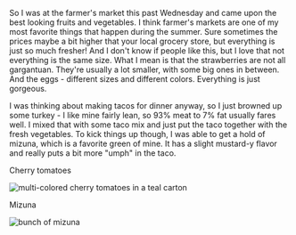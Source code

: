 So I was at the farmer's market this past Wednesday and came upon the best looking fruits and vegetables.  I think farmer's markets are one of my most favorite things that happen during the summer.  Sure sometimes the prices maybe a bit higher that your local grocery store, but everything is just so much fresher!  And I don't know if people like this, but I love that not everything is the same size.  What I mean is that the strawberries are not all gargantuan.  They're usually a lot smaller, with some big ones in between.  And the eggs - different sizes and different colors.  Everything is just gorgeous.

I was thinking about making tacos for dinner anyway, so I just browned up some turkey - I like mine fairly lean, so 93% meat to 7% fat usually fares well.  I mixed that with some taco mix and just put the taco together with the fresh vegetables.  To kick things up though, I was able to get a hold of mizuna, which is a favorite green of mine.  It has a slight mustard-y flavor and really puts a bit more "umph" in the taco.

Cherry tomatoes

![multi-colored cherry tomatoes in a teal carton](../img/10-2.jpg "")

Mizuna

![bunch of mizuna](../img/10-3.jpg "")